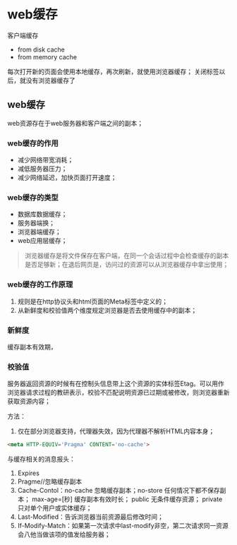 # web缓存
客户端缓存
- from disk cache
- from memory cache

每次打开新的页面会使用本地缓存，再次刷新，就使用浏览器缓存；
关闭标签以后，就没有浏览器缓存了

## web缓存
web资源存在于web服务器和客户端之间的副本；

### web缓存的作用
- 减少网络带宽消耗；
- 减低服务器压力；
- 减少网络延迟，加快页面打开速度；

### web缓存的类型
- 数据库数据缓存；
- 服务器端换；
- 浏览器端缓存；
- web应用层缓存；
  
> 浏览器缓存是将文件保存在客户端，在同一个会话过程中会检查缓存的副本是否足够新；在退后网页是，访问过的资源可以从浏览器缓存中拿出使用；

### web缓存的工作原理
1. 规则是在http协议头和html页面的Meta标签中定义的；
2. 从新鲜度和校验值两个维度规定浏览器是否去使用缓存中的副本；
   
### 新鲜度
缓存副本有效期，
### 校验值

服务器返回资源的时候有在控制头信息带上这个资源的实体标签Etag。可以用作浏览器请求过程的教研表示，校验不匹配说明资源已过期或被修改，则浏览器重新获取资源内容；

方法：
1. 仅在部分浏览器支持，代理器失效，因为代理器不解析HTML内容本身；
```html
<meta HTTP-EQUIV='Pragma' CONTENT='no-cache'>
```

与缓存相关的消息报头：
1. Expires
2. Pragme//忽略缓存副本
3. Cache-Contol：no-cache 忽略缓存副本；no-store 任何情况下都不保存副本； max-age=[秒] 缓存副本有效时长； public 无条件缓存资源； private 只对单个用户或实体缓存；
4. Last-Modified：告诉浏览器当前资源最后修改时间；
5. If-Modify-Match：如果第一次请求中last-modify非空，第二次请求同一资源会八他当做该项的值发给服务器；

